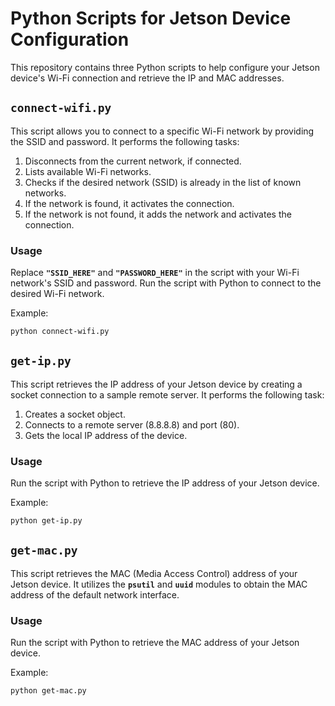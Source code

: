 # **Python Scripts for Jetson Device Configuration**

This repository contains three Python scripts to help configure your Jetson device's Wi-Fi connection and retrieve the IP and MAC addresses.

## **`connect-wifi.py`**

This script allows you to connect to a specific Wi-Fi network by providing the SSID and password. It performs the following tasks:

1. Disconnects from the current network, if connected.
2. Lists available Wi-Fi networks.
3. Checks if the desired network (SSID) is already in the list of known networks.
4. If the network is found, it activates the connection.
5. If the network is not found, it adds the network and activates the connection.

### **Usage**

Replace **`"SSID_HERE"`** and **`"PASSWORD_HERE"`** in the script with your Wi-Fi network's SSID and password. Run the script with Python to connect to the desired Wi-Fi network.

Example:

```bash
python connect-wifi.py

```

## **`get-ip.py`**

This script retrieves the IP address of your Jetson device by creating a socket connection to a sample remote server. It performs the following task:

1. Creates a socket object.
2. Connects to a remote server (8.8.8.8) and port (80).
3. Gets the local IP address of the device.

### **Usage**

Run the script with Python to retrieve the IP address of your Jetson device.

Example:

```bash
python get-ip.py

```

## **`get-mac.py`**

This script retrieves the MAC (Media Access Control) address of your Jetson device. It utilizes the **`psutil`** and **`uuid`** modules to obtain the MAC address of the default network interface.

### **Usage**

Run the script with Python to retrieve the MAC address of your Jetson device.

Example:
```bash
python get-mac.py

```
